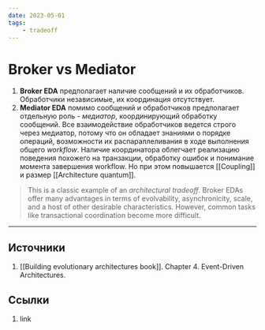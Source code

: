 ```yaml
---
date: 2023-05-01
tags:
    - tradeoff
---
```

# Broker vs Mediator

1. **Broker EDA** предполагает наличие сообщений и их обработчиков. Обработчики независимые, их координация отсутствует.
1. **Mediator EDA** помимо сообщений и обработчиков предполагает отдельную роль - *медиатор*, координирующий обработку сообщений. Все взаимодействие обработчиков ведется строго через медиатор, потому что он обладает знаниями о порядке операций, возможности их распараллеливания в ходе выполнения общего *workflow*. Наличие координатора облегчает реализацию поведения похожего на транзакции, обработку ошибок и понимание момента завершения workflow. Но при этом повышается [[Coupling]] и размер [[Architecture quantum]].

> This is a classic example of an *architectural tradeoff*. Broker EDAs offer many advantages in terms of evolvability, asynchronicity, scale, and a host of other desirable characteristics. However, common tasks like transactional coordination become more difficult.

---

## Источники

1. [[Building evolutionary architectures book]]. Chapter 4. Event-Driven Architectures.

## Ссылки

1. link
